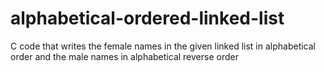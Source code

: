 # alphabetical-ordered-linked-list
C code that writes the female names in the given linked list in alphabetical order and the male names in alphabetical reverse order
